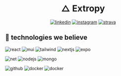 <div align="center">

# △ Extropy

[![linkedin](https://img.shields.io/badge/linkedin-0A66C2?&style=for-the-badge&logo=linkedin&logoColor=white)](https://www.linkedin.com/groups/9021919/)
[![instagram](https://img.shields.io/badge/Instagram-E4405F?style=for-the-badge&logo=instagram&logoColor=white)](https://www.instagram.com/extropy.sk)
[![strava](https://img.shields.io/badge/strava-FC4C02?style=for-the-badge&logo=strava&logoColor=white)](https://www.strava.com/clubs/extropy)

</div>

## 🔨 technologies we believe
![react](https://img.shields.io/badge/React-262626?style=for-the-badge&logo=react)
![mui](https://img.shields.io/badge/mui-262626?style=for-the-badge&logo=materialdesign&logoColor=white)
![tailwind](https://img.shields.io/badge/tailwind-262626?style=for-the-badge&logo=tailwindcss)
![nextjs](https://img.shields.io/badge/next.js-262626?style=for-the-badge&logo=nextdotjs)
![expo](https://img.shields.io/badge/expo-262626?style=for-the-badge&logo=expo)

![net](https://img.shields.io/badge/.net-262626?style=for-the-badge&logo=dotnet)
![nodejs](https://img.shields.io/badge/node.js-262626?style=for-the-badge&logo=nodedotjs)
![mongo](https://img.shields.io/badge/mongo-262626?style=for-the-badge&logo=mongodb)

![github](https://img.shields.io/badge/github-262626?style=for-the-badge&logo=github)
![docker](https://img.shields.io/badge/docker-262626?style=for-the-badge&logo=docker)
![docker](https://img.shields.io/badge/btc-262626?style=for-the-badge&logo=bitcoin)
